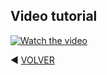 ## Video tutorial

[![Watch the video](https://imgur.com/96aNJ8Y)](https://youtu.be/vt5fpE0bzSY)

◀️ [VOLVER](https://github.com/kikelopser/Ansible)
